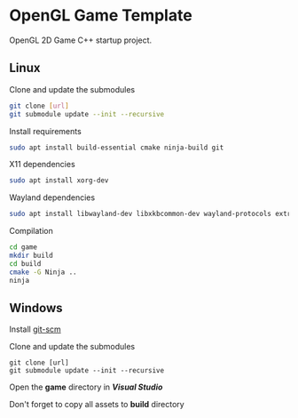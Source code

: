 # OpenGL Game Template
OpenGL 2D Game C++ startup project.

## Linux
Clone and update the submodules
```bash
git clone [url]
git submodule update --init --recursive
```

Install requirements
```bash
sudo apt install build-essential cmake ninja-build git
```

X11 dependencies
```bash
sudo apt install xorg-dev
```

Wayland dependencies
```bash
sudo apt install libwayland-dev libxkbcommon-dev wayland-protocols extra-cmake-modules
```

Compilation
```bash
cd game
mkdir build
cd build
cmake -G Ninja ..
ninja
```

## Windows
Install [git-scm](https://git-scm.com/)

Clone and update the submodules
```
git clone [url]
git submodule update --init --recursive
```

Open the **game** directory in ***Visual Studio***

Don't forget to copy all assets to **build** directory
